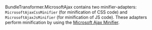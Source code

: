 BundleTransformer.MicrosoftAjax contains two minifier-adapters: `MicrosoftAjaxCssMinifier` (for minification of CSS code) and `MicrosoftAjaxJsMinifier` (for minification of JS code).
These adapters perform minification by using the [Microsoft Ajax Minifier](https://github.com/microsoft/ajaxmin).